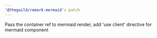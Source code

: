 ```yaml
---
'@theguild/remark-mermaid': patch
---
```


Pass the container ref to mermaid render, add 'use client' directive for mermaid component
